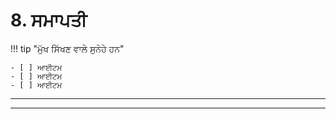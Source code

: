 <!--
CO_OP_TRANSLATOR_METADATA:
{
  "original_hash": "ef7f514ede16a170411752b56bedaa5a",
  "translation_date": "2025-09-24T14:56:28+00:00",
  "source_file": "workshop/docs/instructions/7-Wrap-up.md",
  "language_code": "pa"
}
-->
# 8. ਸਮਾਪਤੀ

!!! tip "ਮੁੱਖ ਸਿੱਖਣ ਵਾਲੇ ਸੁਨੇਹੇ ਹਨ"

    - [ ] ਆਈਟਮ
    - [ ] ਆਈਟਮ
    - [ ] ਆਈਟਮ

---

---

